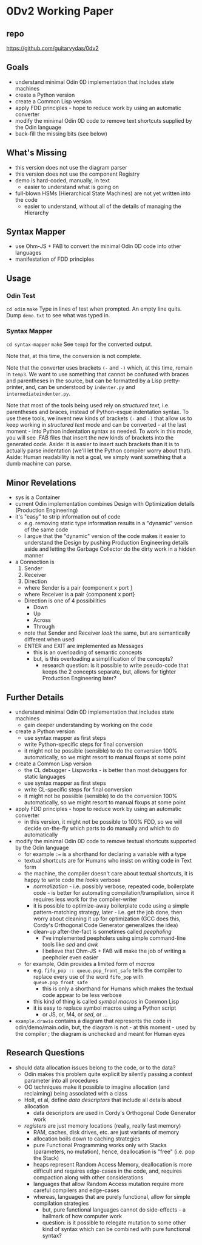 # 0Dv2 Working Paper
## repo
https://github.com/guitarvydas/0dv2
## Goals
- understand minimal Odin 0D implementation that includes state machines
- create a Python version
- create a Common Lisp version
- apply FDD principles - hope to reduce work by using an automatic converter
- modify the minimal Odin 0D code to remove text shortcuts supplied by the Odin language
- back-fill the missing bits (see below)
## What's Missing
- this version does not use the diagram parser
- this version does not use the component Registry
- demo is hard-coded, manually, in text
	- easier to understand what is going on
- full-blown HSMs (Hierarchical State Machines) are not yet written into the code
	- easier to understand, without all of the details of managing the Hierarchy
## Syntax Mapper
- use Ohm-JS + FAB to convert the minimal Odin 0D code into other languages
- manifestation of FDD principles
## Usage
### Odin Test
`cd odin`
`make`
Type in lines of test when prompted.
An empty line quits.
Dump `demo.txt` to see what was typed in.
### Syntax Mapper
`cd syntax-mapper`
`make`
See `temp3` for the converted output.  

Note that, at this time, the conversion is not complete.

Note that the converter uses brackets `(-` and `-)` which, at this time, remain in `temp3`.  We want to use something that cannot be confused with braces and parentheses in the source, but can be formatted by a Lisp pretty-printer, and, can be understood by `indenter.py` and `intermediateindenter.py`.

Note that most of the tools being used rely on *structured text*, i.e. parentheses and braces, instead of Python-esque indentation syntax.  To use these tools, we invent new kinds of brackets `(-` and `-)` that allow us to keep working in *structured text* mode and can be converted - at the last moment - into Python indentation syntax as needed.  To work in this mode, you will see .FAB files that insert the new kinds of brackets into the generated code.  Aside: it is easier to insert such brackets than it is to actually parse indentation (we'll let the Python compiler worry about that).  Aside: Human readability is not a goal, we simply want something that a dumb machine can parse.

## Minor Revelations
- sys is a Container
- current Odin implementation combines Design with Optimization details (Production Engineering)
- it's "easy" to strip information out of code
	- e.g. removing static type information results in a "dynamic" version of the same code
	- I argue that the "dynamic" version of the code makes it easier to understand the Design by pushing Production Engineering details aside and letting the Garbage Collector do the dirty work in a hidden manner
- a Connection is
	1. Sender
	2. Receiver
	3. Direction
	- where Sender is a pair {component x port }
	- where Receiver is a pair {component x port}
	- Direction is one of 4 possibilities
		- Down
		- Up
		- Across
		- Through
	- note that Sender and Receiver *look* the same, but are semantically different when used
	- ENTER and EXIT are implemented as Messages
		- this is an overloading of semantic concepts
		- but, is this overloading a simplification of the concepts?
			- research question: is it possible to write pseudo-code that keeps the 2 concepts separate, but, allows for tighter Production Engineering later?
## Further Details
- understand minimal Odin 0D implementation that includes state machines
	- gain deeper understanding by working on the code
- create a Python version
	- use syntax mapper as first steps
	- write Python-specific steps for final conversion
	- it might not be possible (sensible) to do the conversion 100% automatically, so we might resort to manual fixups at some point
- create a Common Lisp version
	- the CL debugger - Lispworks - is better than most debuggers for static languages
	- use syntax mapper as first steps
	- write CL-specific steps for final conversion
	- it might not be possible (sensible) to do the conversion 100% automatically, so we might resort to manual fixups at some point
- apply FDD principles - hope to reduce work by using an automatic converter
	- in this version, it might not be possible to 100% FDD, so we will decide on-the-fly which parts to do manually and which to do automatically
- modify the minimal Odin 0D code to remove textual shortcuts supported by the Odin language
	- for example `:=` is a shorthand for declaring a variable with a type
	- textual shortcuts are for Humans who insist on writing code in Text form
	- the machine, the compiler doesn't care about textual shortcuts, it is happy to write code the *looks* verbose
		- *normalization* - i.e. possibly verbose, repeated code, boilerplate code - is better for automating compilation/transpilation, since it requires less work for the compiler-writer
		- it is possible to optimize-away boilerplate code using a simple pattern-matching strategy, later - i.e. get the job done, then worry about cleaning it up for optimization (GCC does this, Cordy's Orthogonal Code Generator generalizes the idea)
		- clean-up after-the-fact is sometimes called *peepholing*
			- I've implemented peepholers using simple command-line tools like *sed* and *awk*
			- I believe that Ohm-JS + FAB will make the job of writing a peepholer even easier
	- for example, Odin provides a limited form of *macros*
		- e.g. `fifo_pop :: queue.pop_front_safe` tells the compiler to replace every use of the word `fifo_pop` with `queue.pop_front_safe`
			- this is only a shorthand for Humans which makes the textual code appear to be less verbose
		- this kind of thing is called *symbol macros* in Common Lisp
		- it is easy to replace symbol macros using a Python script
			- or JS, or, M4, or *sed*, or ...
- `example.drawio` contains a diagram that represents the code in odin/demo/main.odin, but, the diagram is not - at this moment - used by the compiler ; the diagram is unchecked and meant for Human eyes
## Research Questions
- should data allocation issues belong to the code, or to the data?
	- Odin makes this problem quite explicit by silently passing a *context* parameter into all procedures
	- OO techniques make it possible to imagine allocation (and reclaiming) being associated with a class
	- Holt, et al, define *data descriptors* that include all details about allocation
		- data descriptors are used in Cordy's Orthogonal Code Generator work
	- *registers* are just memory locations (really, really fast memory)
		- RAM, caches, disk drives, etc. are just variants of memory
		- allocation boils down to caching strategies
		- pure Functional Programming works only with Stacks (parameters, no mutation), hence, deallocation is "free" (i.e. pop the Stack)
		- heaps represent Random Access Memory, deallocation is more difficult and requires edge-cases in the code, and, requires compaction along with other considerations
		- languages that allow Random Access mutation require more careful compilers and edge-cases
		- whereas, languages that are purely functional, allow for simple compilation strategies
			- but, pure functional languages cannot do side-effects - a hallmark of how computer work
			- question: is it possible to relegate mutation to some other kind of syntax which can be combined with pure functional syntax?

